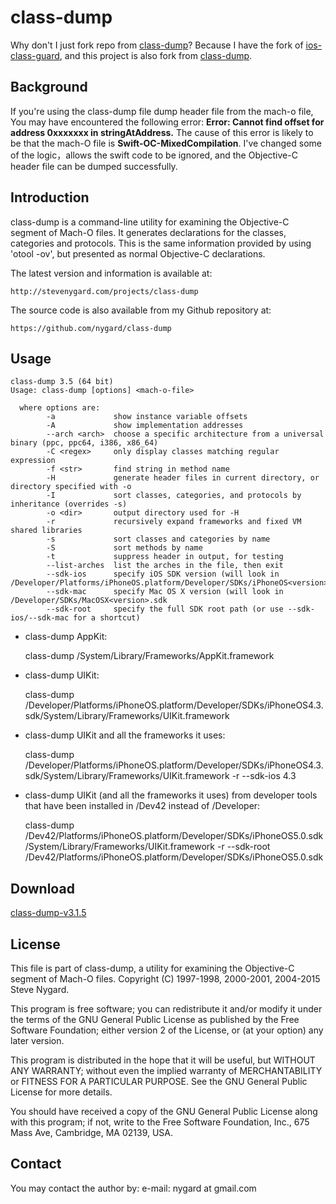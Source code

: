 # class-dump

Why don't I just fork repo from [class-dump](https://github.com/nygard/class-dump)? Because I have the fork of [ios-class-guard](https://github.com/Polidea/ios-class-guard), and this project is also fork from [class-dump](https://github.com/nygard/class-dump).

## Background

If you're using the class-dump file dump header file from the mach-o file, You may have encountered the following error: **Error: Cannot find offset for address 0xxxxxxx in stringAtAddress.** The cause of this error is likely to be that the mach-O file is **Swift-OC-MixedCompilation**. I've changed some of the logic，allows the swift code to be ignored, and the Objective-C header file can be dumped successfully.

## Introduction

class-dump is a command-line utility for examining the Objective-C
segment of Mach-O files.  It generates declarations for the classes,
categories and protocols.  This is the same information provided by
using 'otool -ov', but presented as normal Objective-C declarations.

The latest version and information is available at:

    http://stevenygard.com/projects/class-dump

The source code is also available from my Github repository at:

    https://github.com/nygard/class-dump

## Usage

    class-dump 3.5 (64 bit)
    Usage: class-dump [options] <mach-o-file>

      where options are:
            -a             show instance variable offsets
            -A             show implementation addresses
            --arch <arch>  choose a specific architecture from a universal binary (ppc, ppc64, i386, x86_64)
            -C <regex>     only display classes matching regular expression
            -f <str>       find string in method name
            -H             generate header files in current directory, or directory specified with -o
            -I             sort classes, categories, and protocols by inheritance (overrides -s)
            -o <dir>       output directory used for -H
            -r             recursively expand frameworks and fixed VM shared libraries
            -s             sort classes and categories by name
            -S             sort methods by name
            -t             suppress header in output, for testing
            --list-arches  list the arches in the file, then exit
            --sdk-ios      specify iOS SDK version (will look in /Developer/Platforms/iPhoneOS.platform/Developer/SDKs/iPhoneOS<version>.sdk
            --sdk-mac      specify Mac OS X version (will look in /Developer/SDKs/MacOSX<version>.sdk
            --sdk-root     specify the full SDK root path (or use --sdk-ios/--sdk-mac for a shortcut)

- class-dump AppKit:

    class-dump /System/Library/Frameworks/AppKit.framework

- class-dump UIKit:

    class-dump /Developer/Platforms/iPhoneOS.platform/Developer/SDKs/iPhoneOS4.3.sdk/System/Library/Frameworks/UIKit.framework

- class-dump UIKit and all the frameworks it uses:

    class-dump /Developer/Platforms/iPhoneOS.platform/Developer/SDKs/iPhoneOS4.3.sdk/System/Library/Frameworks/UIKit.framework -r --sdk-ios 4.3

- class-dump UIKit (and all the frameworks it uses) from developer tools that have been installed in /Dev42 instead of /Developer:

    class-dump /Dev42/Platforms/iPhoneOS.platform/Developer/SDKs/iPhoneOS5.0.sdk/System/Library/Frameworks/UIKit.framework -r --sdk-root /Dev42/Platforms/iPhoneOS.platform/Developer/SDKs/iPhoneOS5.0.sdk

## Download

[class-dump-v3.1.5](class-dump)

## License

This file is part of class-dump, a utility for examining the
Objective-C segment of Mach-O files.
Copyright (C) 1997-1998, 2000-2001, 2004-2015 Steve Nygard.

This program is free software; you can redistribute it and/or modify
it under the terms of the GNU General Public License as published by
the Free Software Foundation; either version 2 of the License, or
(at your option) any later version.

This program is distributed in the hope that it will be useful,
but WITHOUT ANY WARRANTY; without even the implied warranty of
MERCHANTABILITY or FITNESS FOR A PARTICULAR PURPOSE.  See the
GNU General Public License for more details.

You should have received a copy of the GNU General Public License
along with this program; if not, write to the Free Software
Foundation, Inc., 675 Mass Ave, Cambridge, MA 02139, USA.

## Contact

You may contact the author by:
   e-mail:  nygard at gmail.com
